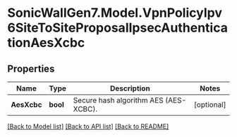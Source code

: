 # SonicWallGen7.Model.VpnPolicyIpv6SiteToSiteProposalIpsecAuthenticationAesXcbc

## Properties

Name | Type | Description | Notes
------------ | ------------- | ------------- | -------------
**AesXcbc** | **bool** | Secure hash algorithm AES (AES-XCBC). | [optional] 

[[Back to Model list]](../README.md#documentation-for-models) [[Back to API list]](../README.md#documentation-for-api-endpoints) [[Back to README]](../README.md)

